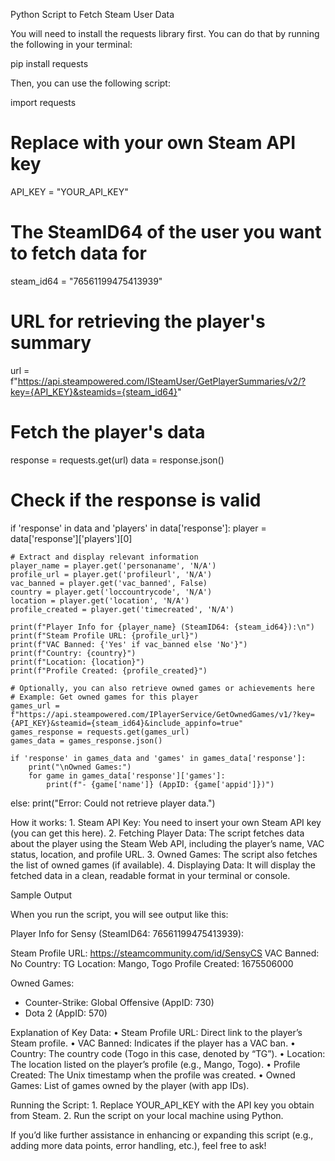 

Python Script to Fetch Steam User Data

You will need to install the requests library first. You can do that by running the following in your terminal:

pip install requests

Then, you can use the following script:

import requests

# Replace with your own Steam API key
API_KEY = "YOUR_API_KEY"

# The SteamID64 of the user you want to fetch data for
steam_id64 = "76561199475413939"

# URL for retrieving the player's summary
url = f"https://api.steampowered.com/ISteamUser/GetPlayerSummaries/v2/?key={API_KEY}&steamids={steam_id64}"

# Fetch the player's data
response = requests.get(url)
data = response.json()

# Check if the response is valid
if 'response' in data and 'players' in data['response']:
    player = data['response']['players'][0]
    
    # Extract and display relevant information
    player_name = player.get('personaname', 'N/A')
    profile_url = player.get('profileurl', 'N/A')
    vac_banned = player.get('vac_banned', False)
    country = player.get('loccountrycode', 'N/A')
    location = player.get('location', 'N/A')
    profile_created = player.get('timecreated', 'N/A')

    print(f"Player Info for {player_name} (SteamID64: {steam_id64}):\n")
    print(f"Steam Profile URL: {profile_url}")
    print(f"VAC Banned: {'Yes' if vac_banned else 'No'}")
    print(f"Country: {country}")
    print(f"Location: {location}")
    print(f"Profile Created: {profile_created}")

    # Optionally, you can also retrieve owned games or achievements here
    # Example: Get owned games for this player
    games_url = f"https://api.steampowered.com/IPlayerService/GetOwnedGames/v1/?key={API_KEY}&steamid={steam_id64}&include_appinfo=true"
    games_response = requests.get(games_url)
    games_data = games_response.json()

    if 'response' in games_data and 'games' in games_data['response']:
        print("\nOwned Games:")
        for game in games_data['response']['games']:
            print(f"- {game['name']} (AppID: {game['appid']})")
else:
    print("Error: Could not retrieve player data.")

How it works:
	1.	Steam API Key: You need to insert your own Steam API key (you can get this here).
	2.	Fetching Player Data: The script fetches data about the player using the Steam Web API, including the player’s name, VAC status, location, and profile URL.
	3.	Owned Games: The script also fetches the list of owned games (if available).
	4.	Displaying Data: It will display the fetched data in a clean, readable format in your terminal or console.

Sample Output

When you run the script, you will see output like this:

Player Info for Sensy (SteamID64: 76561199475413939):

Steam Profile URL: https://steamcommunity.com/id/SensyCS
VAC Banned: No
Country: TG
Location: Mango, Togo
Profile Created: 1675506000

Owned Games:
- Counter-Strike: Global Offensive (AppID: 730)
- Dota 2 (AppID: 570)

Explanation of Key Data:
	•	Steam Profile URL: Direct link to the player’s Steam profile.
	•	VAC Banned: Indicates if the player has a VAC ban.
	•	Country: The country code (Togo in this case, denoted by “TG”).
	•	Location: The location listed on the player’s profile (e.g., Mango, Togo).
	•	Profile Created: The Unix timestamp when the profile was created.
	•	Owned Games: List of games owned by the player (with app IDs).

Running the Script:
	1.	Replace YOUR_API_KEY with the API key you obtain from Steam.
	2.	Run the script on your local machine using Python.

If you’d like further assistance in enhancing or expanding this script (e.g., adding more data points, error handling, etc.), feel free to ask!
